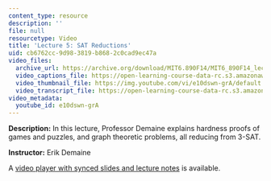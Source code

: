```yaml
---
content_type: resource
description: ''
file: null
resourcetype: Video
title: 'Lecture 5: SAT Reductions'
uid: cb6762cc-9d98-3819-b868-2c0cad9ec47a
video_files:
  archive_url: https://archive.org/download/MIT6.890F14/MIT6_890F14_lec05_300k.mp4
  video_captions_file: https://open-learning-course-data-rc.s3.amazonaws.com/6-890-algorithmic-lower-bounds-fun-with-hardness-proofs-fall-2014/6c074ac85c4e5401bbb55579ea0b1f0e_e10dswn-grA.vtt
  video_thumbnail_file: https://img.youtube.com/vi/e10dswn-grA/default.jpg
  video_transcript_file: https://open-learning-course-data-rc.s3.amazonaws.com/6-890-algorithmic-lower-bounds-fun-with-hardness-proofs-fall-2014/46685ced40c4736e6700ccc458e46a64_e10dswn-grA.pdf
video_metadata:
  youtube_id: e10dswn-grA
---
```


**Description:** In this lecture, Professor Demaine explains hardness proofs of games and puzzles, and graph theoretic problems, all reducing from 3-SAT.

**Instructor:** Erik Demaine

A [video player with synced slides and lecture notes](http://courses.csail.mit.edu/6.890/fall14/lectures/L05.html) is available.